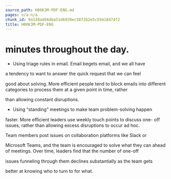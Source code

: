 ```yaml
---
source_path: H06K3M-PDF-ENG.md
pages: n/a-n/a
chunk_id: 9a338ad66dba51d6939ec5872b2e5c59418474f2
title: H06K3M-PDF-ENG
---
```

# minutes throughout the day.

- Using triage rules in email. Email begets email, and we all have

a tendency to want to answer the quick request that we can feel

good about solving. More eﬃcient people tend to block emails into diﬀerent categories to process them at a given point in time, rather

than allowing constant disruptions.

- Using “standing” meetings to make team problem-solving happen

faster. More eﬃcient leaders use weekly touch points to discuss one- oﬀ issues, rather than allowing excess disruptions to occur ad hoc.

Team members post issues on collaboration platforms like Slack or

Microsoft Teams, and the team is encouraged to solve what they can ahead of meetings. Over time, leaders ﬁnd that the number of one-oﬀ

issues funneling through them declines substantially as the team gets

better at knowing who to turn to for what.
